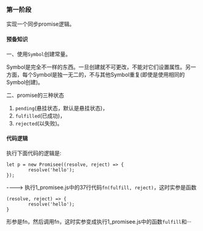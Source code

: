 ### 第一阶段

实现一个同步promise逻辑。

#### 预备知识

一、使用`Symbol`创建常量。

 Symbol是完全不一样的东西。一旦创建就不可更改，不能对它们设置属性。另一方面，每个Symbol是独一无二的，不与其他Symbol重复(即使是使用相同的Symbol创建)。

二、promise的三种状态

1. `pending`(悬挂状态，默认是悬挂状态)，
2. `fulfilled`(已成功)，
3. `rejected`(以失败)。

#### 代码逻辑

执行下面代码的逻辑是:
```
let p = new Promisee((resolve, reject) => {
		resolve('hello');
});
```

----> 执行1_promisee.js中的37行代码`fn(fulfill, reject)`，这时实参是函数
```
(resolve, reject) => {
		resolve('hello');
}
```
形参是fn，然后调用fn，这时实参变成执行1_promisee.js中的函数`fulfill`和···







